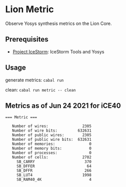 # Lion Metric

Observe Yosys synthesis metrics on the Lion Core.

## Prerequisites
* [Project IceStorm](https://github.com/standardsemiconductor/VELDT-info#project-icestorm): IceStorm Tools and Yosys

## Usage
generate metrics: `cabal run`

clean: `cabal run metric -- clean`

## Metrics as of Jun 24 2021 for iCE40
```
=== Metric ===

   Number of wires:               2305
   Number of wire bits:         632631
   Number of public wires:        2305
   Number of public wire bits:  632631
   Number of memories:               0
   Number of memory bits:            0
   Number of processes:              0
   Number of cells:               2702
     SB_CARRY                      370
     SB_DFFER                       64
     SB_DFFR                       266
     SB_LUT4                      1998
     SB_RAM40_4K                     4
```
